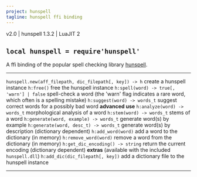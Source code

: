 ```yaml
---
project: hunspell
tagline: hunspell ffi binding
---
```


v2.0 | hunspell 1.3.2 | LuaJIT 2

## `local hunspell = require'hunspell'`

A ffi binding of the popular spell checking library [hunspell].

------------------------------------------------------------- ------------------------------------------------------------
`hunspell.new(aff_filepath, dic_filepath[, key]) -> h`        create a hunspell instance
`h:free()`                                                    free the hunspell instance
`h:spell(word) -> true[, 'warn'] | false`                     spell-check a word (the 'warn' flag indicates a rare word, which often is a spelling mistake)
`h:suggest(word) -> words_t`                                  suggest correct words for a possibly bad word
**advanced use**
`h:analyze(word) -> words_t`                                  morphological analysis of a word
`h:stem(word) -> words_t`                                     stems of a word
`h:generate(word, example) -> words_t`                        generate word(s) by example
`h:generate(word, desc_t) -> words_t`                         generate word(s) by description (dictionary dependent)
`h:add_word(word)`                                            add a word to the dictionary (in memory)
`h:remove_word(word)`                                         remove a word from the dictionary (in memory)
`h:get_dic_encoding() -> string`                              return the current encoding (dictionary dependent)
**extras** (available with the included `hunspell.dll`)
`h:add_dic(dic_filepath[, key])`                              add a dictionary file to the hunspell instance
------------------------------------------------------------- ------------------------------------------------------------

[hunspell]: http://hunspell.sourceforge.net/
